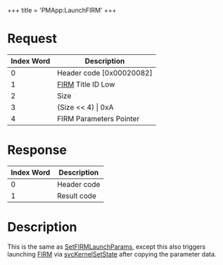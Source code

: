 +++
title = 'PMApp:LaunchFIRM'
+++

# Request

| Index Word | Description                          |
|------------|--------------------------------------|
| 0          | Header code \[0x00020082\]           |
| 1          | [FIRM](FIRM "wikilink") Title ID Low |
| 2          | Size                                 |
| 3          | (Size \<\< 4) \| 0xA                 |
| 4          | FIRM Parameters Pointer              |

# Response

| Index Word | Description |
|------------|-------------|
| 0          | Header code |
| 1          | Result code |

# Description

This is the same as
[SetFIRMLaunchParams](PMApp:SetFIRMLaunchParams "wikilink"), except this
also triggers launching [FIRM](FIRM "wikilink") via
[svcKernelSetState](SVC "wikilink") after copying the parameter data.